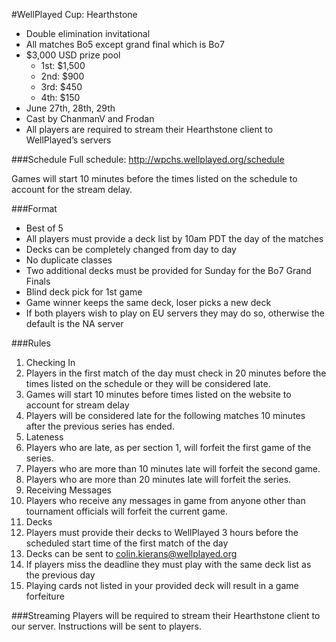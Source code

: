 #WellPlayed Cup: Hearthstone
 - Double elimination invitational
 - All matches Bo5 except grand final which is Bo7
 - $3,000 USD prize pool
   - 1st: $1,500
   - 2nd: $900
   - 3rd: $450
   - 4th: $150
 - June 27th, 28th, 29th
 - Cast by ChanmanV and Frodan
 - All players are required to stream their Hearthstone client to WellPlayed’s servers

###Schedule
Full schedule: http://wpchs.wellplayed.org/schedule

Games will start 10 minutes before the times listed on the schedule to account for the stream delay.

###Format
 - Best of 5
 - All players must provide a deck list by 10am PDT the day of the matches
 - Decks can be completely changed from day to day
 - No duplicate classes
 - Two additional decks must be provided for Sunday for the Bo7 Grand Finals
 - Blind deck pick for 1st game
 - Game winner keeps the same deck, loser picks a new deck
 - If both players wish to play on EU servers they may do so, otherwise the default is the NA server

###Rules
1. Checking In
  1. Players in the first match of the day must check in 20 minutes before the times listed on the schedule or they will be considered late.
  2. Games will start 10 minutes before times listed on the website to account for stream delay
  3. Players will be considered late for the following matches 10 minutes after the previous series has ended.
2. Lateness
  1. Players who are late, as per section 1, will forfeit the first game of the series.
  2. Players who are more than 10 minutes late will forfeit the second game.
  3. Players who are more than 20 minutes late will forfeit the series.
3. Receiving Messages
  1. Players who receive any messages in game from anyone other than tournament officials will forfeit the current game.
4. Decks
  1. Players must provide their decks to WellPlayed 3 hours before the scheduled start time of the first match of the day
  2. Decks can be sent to colin.kierans@wellplayed.org
  3. If players miss the deadline they must play with the same deck list as the previous day
  4. Playing cards not listed in your provided deck will result in a game forfeiture


###Streaming
Players will be required to stream their Hearthstone client to our server. Instructions will be sent to players.
